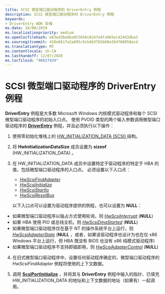 ```yaml
---
title: SCSI 微型端口驱动程序的 DriverEntry 例程
description: SCSI 微型端口驱动程序的 DriverEntry 例程
keywords:
- DriverEntry WDK 存储
ms.date: 10/08/2019
ms.localizationpriority: medium
ms.openlocfilehash: e83ed3be6ba953658c0247e4fa965ec424d3dba3
ms.sourcegitcommit: 418e6617e2a695c9cb4b37b5b60e264760858acd
ms.translationtype: MT
ms.contentlocale: zh-CN
ms.lasthandoff: 12/07/2020
ms.locfileid: "96827439"
---
```

# <a name="scsi-miniport-drivers-driverentry-routine"></a>SCSI 微型端口驱动程序的 DriverEntry 例程

**DriverEntry** 例程是大多数 Microsoft Windows 内核模式驱动程序和每个 SCSI 微型端口驱动程序的初始入口点。 使用 PVOID 类型的两个输入参数调用微型端口驱动程序的 [**DriverEntry**](driverentry-of-scsi-miniport-driver.md) 例程，并且必须执行以下操作：

1. 使用零初始化堆栈上的 [HW_INITIALIZATION_DATA (SCSI) ](/windows-hardware/drivers/ddi/srb/ns-srb-_hw_initialization_data) 结构。

2. 将 **HwInitializationDataSize** 成员设置为 **sizeof** (HW_INITIALIZATION_DATA) 。

3. 在 HW_INITIALIZATION_DATA 成员中设置特定于驱动程序的特定于 HBA 的值，包括微型端口驱动程序的入口点。 必须设置以下入口点：

   - [*HwScsiFindAdapter*](/previous-versions/windows/hardware/drivers/ff557300(v=vs.85))
   - [*HwScsiInitialize*](/previous-versions/windows/hardware/drivers/ff557302(v=vs.85))
   - [*HwScsiStartIo*](/previous-versions/windows/hardware/drivers/ff557323(v=vs.85))
   - [*HwScsiResetBus*](/previous-versions/windows/hardware/drivers/ff557318(v=vs.85))

    以下入口点可以设置为驱动程序提供的例程，也可以设置为 **NULL**：

  - 如果微型端口驱动程序以独占方式使用轮询，则 [*HwScsiInterrupt*](/previous-versions/windows/hardware/drivers/ff557312(v=vs.85)) (**NULL**) 
  - 如果 HBA 使用 PIO 或总线主机，则 [*HwScsiDmaStarted*](/previous-versions/windows/hardware/drivers/ff557291(v=vs.85)) (**NULL**) 
  - 如果微型端口驱动程序仅在基于 NT 的操作系统平台上运行，则 [*HwScsiAdapterState*](/previous-versions/windows/hardware/drivers/ff557278(v=vs.85)) (**NULL** ，或者，如果该驱动程序也设计为也在仅 x86 Windows 平台上运行，但 HBA 既没有 BIOS 也没有 x86 纯模式驱动程序) 
  - 如果微型端口驱动程序不支持即插即用，则 [*HwScsiAdapterControl*](/previous-versions/windows/hardware/drivers/ff557274(v=vs.85)) (**NULL**) 

4. 在旧式微型端口驱动程序中，设置任何驱动程序确定的、微型端口驱动程序的 *HwScsiFindAdapter* 例程将使用的上下文数据。

5. 调用 [**ScsiPortInitialize**](/windows-hardware/drivers/ddi/srb/nf-srb-scsiportinitialize) ，并将其与 **DriverEntry** 例程中输入的指针、已填充 HW_INITIALIZATION_DATA 的地址和上下文数据的地址（如果有）一起调用。
